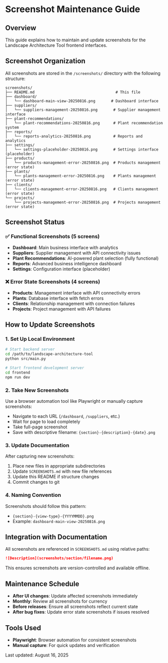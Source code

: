 # Screenshot Maintenance Guide

## Overview

This guide explains how to maintain and update screenshots for the Landscape Architecture Tool frontend interfaces.

## Screenshot Organization

All screenshots are stored in the `/screenshots/` directory with the following structure:

```
screenshots/
├── README.md                                    # This file
├── dashboard/
│   └── dashboard-main-view-20250816.png       # Dashboard interface
├── suppliers/
│   └── suppliers-management-20250816.png       # Supplier management interface
├── plant-recommendations/
│   └── plant-recommendations-20250816.png      # Plant recommendation system
├── reports/
│   └── reports-analytics-20250816.png          # Reports and analytics
├── settings/
│   └── settings-placeholder-20250816.png       # Settings interface (placeholder)
├── products/
│   └── products-management-error-20250816.png  # Products management (error state)
├── plants/
│   └── plants-management-error-20250816.png    # Plants management (error state)
├── clients/
│   └── clients-management-error-20250816.png   # Clients management (error state)
└── projects/
    └── projects-management-error-20250816.png  # Projects management (error state)
```

## Screenshot Status

### ✅ Functional Screenshots (5 screens)
- **Dashboard**: Main business interface with analytics
- **Suppliers**: Supplier management with API connectivity issues
- **Plant Recommendations**: AI-powered plant selection (fully functional)
- **Reports**: Advanced business intelligence dashboard
- **Settings**: Configuration interface (placeholder)

### ❌ Error State Screenshots (4 screens)
- **Products**: Management interface with API connectivity errors
- **Plants**: Database interface with fetch errors
- **Clients**: Relationship management with connection failures
- **Projects**: Project management with API failures

## How to Update Screenshots

### 1. Set Up Local Environment

```bash
# Start backend server
cd /path/to/landscape-architecture-tool
python src/main.py

# Start frontend development server
cd frontend
npm run dev
```

### 2. Take New Screenshots

Use a browser automation tool like Playwright or manually capture screenshots:

- Navigate to each URL (`/dashboard`, `/suppliers`, etc.)
- Wait for page to load completely
- Take full-page screenshot
- Save with descriptive filename: `{section}-{description}-{date}.png`

### 3. Update Documentation

After capturing new screenshots:

1. Place new files in appropriate subdirectories
2. Update `SCREENSHOTS.md` with new file references
3. Update this README if structure changes
4. Commit changes to git

### 4. Naming Convention

Screenshots should follow this pattern:
- `{section}-{view-type}-{YYYYMMDD}.png`
- Example: `dashboard-main-view-20250816.png`

## Integration with Documentation

All screenshots are referenced in `SCREENSHOTS.md` using relative paths:

```markdown
![Description](screenshots/section/filename.png)
```

This ensures screenshots are version-controlled and available offline.

## Maintenance Schedule

- **After UI changes**: Update affected screenshots immediately
- **Monthly**: Review all screenshots for currency
- **Before releases**: Ensure all screenshots reflect current state
- **After bug fixes**: Update error state screenshots if issues resolved

## Tools Used

- **Playwright**: Browser automation for consistent screenshots
- **Manual capture**: For quick updates and verification

Last updated: August 16, 2025